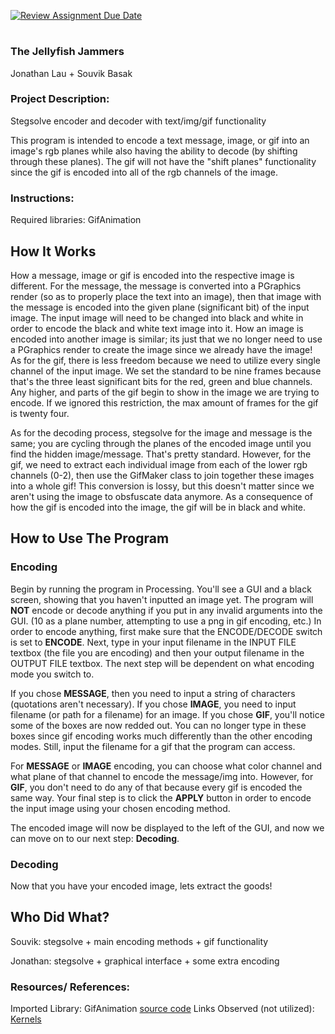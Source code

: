 [![Review Assignment Due Date](https://classroom.github.com/assets/deadline-readme-button-22041afd0340ce965d47ae6ef1cefeee28c7c493a6346c4f15d667ab976d596c.svg)](https://classroom.github.com/a/am3xLbu5)
# 
 
### The Jellyfish Jammers

Jonathan Lau + Souvik Basak
       
### Project Description:

Stegsolve encoder and decoder with text/img/gif functionality

This program is intended to encode a text message, image, or gif into an image's rgb planes while also having the ability to decode (by shifting through these planes). The gif will not have the "shift planes" functionality since the gif is encoded into all of the rgb channels of the image.

### Instructions:

Required libraries: GifAnimation

## How It Works

How a message, image or gif is encoded into the respective image is different. For the message, the message is converted into a PGraphics render (so as to properly place the text into an image), then that image with the message is encoded into the given plane (significant bit) of the input image. The input image will need to be changed into black and white in order to encode the black and white text image into it. How an image is encoded into another image is similar; its just that we no longer need to use a PGraphics render to create the image since we already have the image! As for the gif, there is less freedom because we need to utilize every single channel of the input image. We set the standard to be nine frames because that's the three least significant bits for the red, green and blue channels. Any higher, and parts of
the gif begin to show in the image we are trying to encode. If we ignored this restriction, the max amount of frames for the gif is twenty four. 

As for the decoding process, stegsolve for the image and message is the same; you are cycling through the planes of the encoded image until you find the hidden image/message. That's pretty standard. However, for the gif, we need to extract each individual image from each of the lower rgb channels (0-2), then use the GifMaker class to join together these images into a whole gif! This conversion is lossy, but this doesn't matter since we aren't using the image to obsfuscate data anymore. As a consequence of how the gif is encoded into the image, the gif will be in black and white.

## How to Use The Program

### Encoding
Begin by running the program in Processing. You'll see a GUI and a black screen, showing that you haven't inputted an image yet. The program will **NOT** encode or decode anything if you put in any invalid arguments into the GUI. (10 as a plane number, attempting to use a png in gif encoding, etc.) In order to encode anything, first make sure that the ENCODE/DECODE switch is set to **ENCODE**. Next, type in your input filename in the INPUT FILE textbox (the file you are encoding) and then your output filename in the OUTPUT FILE textbox. The next step will be dependent on what encoding mode you switch to.

If you chose **MESSAGE**, then you need to input a string of characters (quotations aren't necessary). If you chose **IMAGE**, you need to input filename (or path for a filename) for an image. If you chose **GIF**, you'll notice some of the boxes are now redded out. You can no longer type in these boxes since gif encoding works much differently than the other encoding modes. Still, input the filename for a gif that the program can access.

For **MESSAGE** or **IMAGE** encoding, you can choose what color channel and what plane of that channel to encode the message/img into. However, for **GIF**, you don't need to do any of that because every gif is encoded the same way. Your final step is to click the **APPLY** button in order to encode the input image using your chosen encoding method. 

The encoded image will now be displayed to the left of the GUI, and now we can move on to our next step: **Decoding**.

### Decoding 
Now that you have your encoded image, lets extract the goods!

## Who Did What?

Souvik: stegsolve + main encoding methods + gif functionality

Jonathan: stegsolve + graphical interface + some extra encoding

### Resources/ References:
Imported Library: GifAnimation [source code](https://github.com/extrapixel/gif-animation)
Links Observed (not utilized): [Kernels](https://docs.gimp.org/2.8/en/plug-in-convmatrix.html)

